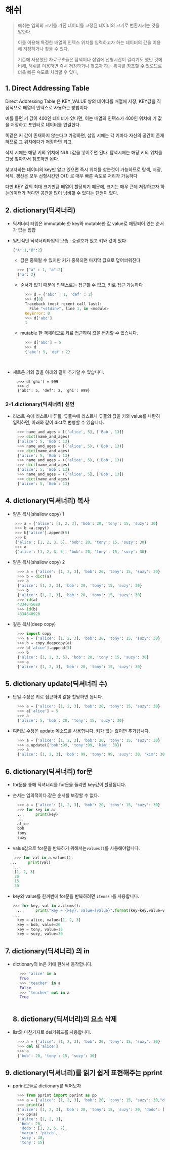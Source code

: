# 해쉬

> 해쉬는 임의의 크기를 가진 데이터를 고정된 데이터의 크기로 변환시키는 것을 말한다.
>
> 이를 이용해 특정한 배열의 인덱스 위치를 입력하고자 하는 데이터의 값을 이용해 저장하거나 찾을 수 있다.
>
> 기존에 사용했던 자료구조들은 탐색이나 삽입에 선형시간이 걸리기도 했던 것에 비해, 해쉬를 이용하면 즉시 저장하거나 찾고자 하는 위치를 참조할 수 있으므로 더욱 빠른 속도로 처리할 수 있다,



## 1. Direct Addressing Table

Direct Addressing Table 은 KEY_VALUE 쌍의 데이터를 배열에 저장, KEY값을 직접적으로 배열의 인덱스로 사용하는 방법이다

예를 들면 키 값이 400인 데이터가 있다면, 이는 배열의 인덱스가 400인 위치에 키 값을 저장하고 포인터로 데이터를 연결한다. 

똑같은 키 값이 존재하지 않는다고 가정하면, 삽입 시에는 각 키마다 자신의 공간이 존재하므로 그 위치에다가 저장하면 되고,

삭제 시에는 해당 키의 위치에 NULL값을 넣어주면 된다. 탐색시에는 해당 키의 위치를 그냥 찾아가서 참조하면 된다.

찾고자하는 데이터의 key만 알고 있으면 즉시 위치를 찾는것이 가능하므로 탐색, 저장, 삭제, 갱신은 모두 선형시간인 O(1) 로 매우 빠른 속도로 처리가 가능하다

다만 KEY 값의 최대 크기만큼 배열이 할당되기 떄문에, 크기는 매우 큰데 저장하고자 하는데이터가 적다면 공간을 많이 낭비할 수 있다는 단점이 있다.



## 2. dictionary(딕셔너리)

- 딕셔너리 타입은 immutable 한 key와 mutable한 값 value로 매핑되어 있는 순서가 없는 집합

- 일반적인 딕셔너리타입의 모습 : 중괄호가 있고 키와 값이 있다

  ```python
  {"A":1,"B":2}
  
  ```

  - 값은 중복될 수 있지만 키가 중복되면 마지막 값으로 덮어씌워진다

  ```python
    >>> {"a" : 1, "a":2}
    {'a': 2}
  ```

  - 순서가 없기 때문에 인덱스로는 접근할 수 없고, 키로 접근 가능하다

    ```python
      >>> d = {'abc' : 1, 'def' : 2}
      >>> d[0]
      Traceback (most recent call last):
        File "<stdin>", line 1, in <module>
      KeyError: 0
      >>> d['abc']
      1
    ```

  - mutable 한 객체이므로 키로 접근하여 값을 변경할 수 있습니다.

    ```python
      >>> d['abc'] = 5
      >>> d
      {'abc': 5, 'def': 2}
    ```

​         

- 새로운 키와 값을 아래와 같이 추가할 수 있습니다.

  ```
    >>> d['ghi'] = 999
    >>> d
    {'abc': 5, 'def': 2, 'ghi': 999}
  ```

### 2-1.dictionary(딕셔너리) 선언

- 리스트 속에 리스트나 튜플, 튜플속에 리스트나 튜플의 값을 키와 value를 나란히 입력하면, 아래와 같이 dict로 변형할 수 있습니다.

  ```python
    >>> name_and_ages = [['alice', 5], ['Bob', 13]]
    >>> dict(name_and_ages)
    {'alice': 5, 'Bob': 13}
    >>> name_and_ages = [('alice', 5), ('Bob', 13)]
    >>> dict(name_and_ages)
    {'alice': 5, 'Bob': 13}
    >>> name_and_ages = (('alice', 5), ('Bob', 13))
    >>> dict(name_and_ages)
    {'alice': 5, 'Bob': 13}
    >>> name_and_ages = (['alice', 5], ['Bob', 13])
    >>> dict(name_and_ages)
    {'alice': 5, 'Bob': 13}
  ```

## 4. dictionary(딕셔너리) 복사

- 얕은 복사(shallow copy) 1

  ```python
   >>> a = {'alice': [1, 2, 3], 'bob': 20, 'tony': 15, 'suzy': 30}
   >>> b =a.copy()
   >>> b['alice'].append(5)
   >>> b
   {'alice': [1, 2, 3, 5], 'bob': 20, 'tony': 15, 'suzy': 30}
   >>> a
   {'alice': [1, 2, 3, 5], 'bob': 20, 'tony': 15, 'suzy': 30}
  ```

- 얕은 복사(shallow copy) 2

  ```python
    >>> a = {'alice': [1, 2, 3], 'bob': 20, 'tony': 15, 'suzy': 30}
    >>> b = dict(a)
    >>> a
    {'alice': [1, 2, 3], 'bob': 20, 'tony': 15, 'suzy': 30}
    >>> b
    {'alice': [1, 2, 3], 'bob': 20, 'tony': 15, 'suzy': 30}
    >>> id(a)
    4334645680
    >>> id(b)
    4334648920
  ```

- 깊은 복사(deep copy)

  ```python
    >>> import copy
    >>> a = {'alice': [1, 2, 3], 'bob': 20, 'tony': 15, 'suzy': 30}
    >>> b = copy.deepcopy(a)
    >>> b['alice'].append(5)
    >>> b
    {'alice': [1, 2, 3, 5], 'bob': 20, 'tony': 15, 'suzy': 30}
    >>> a
    {'alice': [1, 2, 3], 'bob': 20, 'tony': 15, 'suzy': 30}
  ```

## 5. dictionary update(딕셔너리 수)

- 단일 수정은 키로 접근하여 값을 할당하면 됩니다.

  ```python
    >>> a = {'alice': [1, 2, 3], 'bob': 20, 'tony': 15, 'suzy': 30}
    >>> a['alice'] = 5
    >>> a
    {'alice': 5, 'bob': 20, 'tony': 15, 'suzy': 30}
  ```

  

- 여러값 수정은 update 메소드를 사용합니다. 키가 없는 값이면 추가됩니다.

  ```python
    >>> a = {'alice': [1, 2, 3], 'bob': 20, 'tony': 15, 'suzy': 30}
    >>> a.update({'bob':99, 'tony':99, 'kim': 30})
    >>> a
    {'alice': [1, 2, 3], 'bob': 99, 'tony': 99, 'suzy': 30, 'kim': 30}
  ```

## 6. dictionary(딕셔너리) for문

- for문을 통해 딕셔너리를 for문을 돌리면 key값이 할당됩니다.

- 순서는 임의적이다.같은 순서를 보장할 수 없다.

  ```python
    >>> a = {'alice': [1, 2, 3], 'bob': 20, 'tony': 15, 'suzy': 30}
    >>> for key in a:
    ...     print(key)
    ... 
    alice
    bob
    tony
    suzy
  ```

- value값으로 for문을 반복하기 위해서는`values()`를 사용해야합니다.

```python
    >>> for val in a.values():
  ...     print(val)
    ... 
    [1, 2, 3]
    20
    15
    30    
```

- key와 value를 한꺼번에 for문을 반복하려면 `items()`를 사용합니다.

  ```python
  >>> for key, val in a.items():
    ...     print("key = {key}, value={value}".format(key=key,value=val))
  ... 
    key = alice, value=[1, 2, 3]
    key = bob, value=20
    key = tony, value=15
    key = suzy, value=30
  ```

## 7. dictionary(딕셔너리) 의 in

- dictionary의 in은 키에 한해서 동작합니다.

  ```python
     >>> 'alice' in a
     True
     >>> 'teacher' in a
     False
     >>> 'teacher' not in a
     True
       
  ```

  ## 8. dictionary(딕셔너리)의 요소 삭제

- list와 마찬가지로 del키워드를 사용합니다.

  ```python
    >>> a = {'alice': [1, 2, 3], 'bob': 20, 'tony': 15, 'suzy': 30}
    >>> del a['alice']
    >>> a
    {'bob': 20, 'tony': 15, 'suzy': 30}
  ```

## 9. dictionary(딕셔너리)를 읽기 쉽게 표현해주는 pprint

- pprint모듈로 dictionary를 찍어보자

  ```python
    >>> from pprint import pprint as pp
    >>> a = {'alice': [1, 2, 3], 'bob': 20, 'tony': 15, 'suzy': 30,"dodo": [1,3,5,7], "mario": "pitch"}
    >>> print(a)
    {'alice': [1, 2, 3], 'bob': 20, 'tony': 15, 'suzy': 30, 'dodo': [1, 3, 5, 7], 'mario': 'pitch'}
    >>> pp(a)
    {'alice': [1, 2, 3],
     'bob': 20,
     'dodo': [1, 3, 5, 7],
     'mario': 'pitch',
     'suzy': 30,
     'tony': 15}
  ```